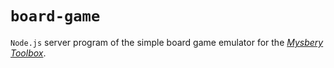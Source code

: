 # `board-game`
`Node.js` server program of the simple board game emulator for the [*Mysbery Toolbox*](https://github.com/waterv/waterv.github.io).